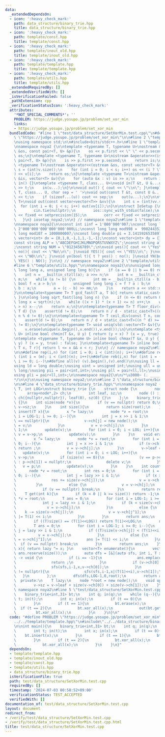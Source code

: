 ```yaml
---
data:
  _extendedDependsOn:
  - icon: ':heavy_check_mark:'
    path: data_structure/binary_trie.hpp
    title: data_structure/binary_trie.hpp
  - icon: ':heavy_check_mark:'
    path: template/const.hpp
    title: template/const.hpp
  - icon: ':heavy_check_mark:'
    path: template/inout_old.hpp
    title: template/inout_old.hpp
  - icon: ':heavy_check_mark:'
    path: template/template.hpp
    title: template/template.hpp
  - icon: ':heavy_check_mark:'
    path: template/utils.hpp
    title: template/utils.hpp
  _extendedRequiredBy: []
  _extendedVerifiedWith: []
  _isVerificationFailed: false
  _pathExtension: cpp
  _verificationStatusIcon: ':heavy_check_mark:'
  attributes:
    '*NOT_SPECIAL_COMMENTS*': ''
    PROBLEM: https://judge.yosupo.jp/problem/set_xor_min
    links:
    - https://judge.yosupo.jp/problem/set_xor_min
  bundledCode: "#line 1 \"test/data_structure/SetXorMin.test.cpp\"\n#define PROBLEM\
    \ \"https://judge.yosupo.jp/problem/set_xor_min\"\n\n#line 2 \"template/template.hpp\"\
    \nusing namespace std;\n\n#include<bits/stdc++.h>\n#line 1 \"template/inout_old.hpp\"\
    \nnamespace noya2 {\n\ntemplate <typename T, typename U>\nostream &operator<<(ostream\
    \ &os, const pair<T, U> &p){\n    os << p.first << \" \" << p.second;\n    return\
    \ os;\n}\ntemplate <typename T, typename U>\nistream &operator>>(istream &is,\
    \ pair<T, U> &p){\n    is >> p.first >> p.second;\n    return is;\n}\n\ntemplate\
    \ <typename T>\nostream &operator<<(ostream &os, const vector<T> &v){\n    int\
    \ s = (int)v.size();\n    for (int i = 0; i < s; i++) os << (i ? \" \" : \"\"\
    ) << v[i];\n    return os;\n}\ntemplate <typename T>\nistream &operator>>(istream\
    \ &is, vector<T> &v){\n    for (auto &x : v) is >> x;\n    return is;\n}\n\nvoid\
    \ in() {}\ntemplate <typename T, class... U>\nvoid in(T &t, U &...u){\n    cin\
    \ >> t;\n    in(u...);\n}\n\nvoid out() { cout << \"\\n\"; }\ntemplate <typename\
    \ T, class... U, char sep = ' '>\nvoid out(const T &t, const U &...u){\n    cout\
    \ << t;\n    if (sizeof...(u)) cout << sep;\n    out(u...);\n}\n\ntemplate<typename\
    \ T>\nvoid out(const vector<vector<T>> &vv){\n    int s = (int)vv.size();\n  \
    \  for (int i = 0; i < s; i++) out(vv[i]);\n}\n\nstruct IoSetup {\n    IoSetup(){\n\
    \        cin.tie(nullptr);\n        ios::sync_with_stdio(false);\n        cout\
    \ << fixed << setprecision(15);\n        cerr << fixed << setprecision(7);\n \
    \   }\n} iosetup_noya2;\n\n} // namespace noya2\n#line 1 \"template/const.hpp\"\
    \nnamespace noya2{\n\nconst int iinf = 1'000'000'007;\nconst long long linf =\
    \ 2'000'000'000'000'000'000LL;\nconst long long mod998 =  998244353;\nconst long\
    \ long mod107 = 1000000007;\nconst long double pi = 3.14159265358979323;\nconst\
    \ vector<int> dx = {0,1,0,-1,1,1,-1,-1};\nconst vector<int> dy = {1,0,-1,0,1,-1,-1,1};\n\
    const string ALP = \"ABCDEFGHIJKLMNOPQRSTUVWXYZ\";\nconst string alp = \"abcdefghijklmnopqrstuvwxyz\"\
    ;\nconst string NUM = \"0123456789\";\n\nvoid yes(){ cout << \"Yes\\n\"; }\nvoid\
    \ no(){ cout << \"No\\n\"; }\nvoid YES(){ cout << \"YES\\n\"; }\nvoid NO(){ cout\
    \ << \"NO\\n\"; }\nvoid yn(bool t){ t ? yes() : no(); }\nvoid YN(bool t){ t ?\
    \ YES() : NO(); }\n\n} // namespace noya2\n#line 2 \"template/utils.hpp\"\n\n\
    #line 6 \"template/utils.hpp\"\n\nnamespace noya2{\n\nunsigned long long inner_binary_gcd(unsigned\
    \ long long a, unsigned long long b){\n    if (a == 0 || b == 0) return a + b;\n\
    \    int n = __builtin_ctzll(a); a >>= n;\n    int m = __builtin_ctzll(b); b >>=\
    \ m;\n    while (a != b) {\n        int mm = __builtin_ctzll(a - b);\n       \
    \ bool f = a > b;\n        unsigned long long c = f ? a : b;\n        b = f ?\
    \ b : a;\n        a = (c - b) >> mm;\n    }\n    return a << std::min(n, m);\n\
    }\n\ntemplate<typename T> T gcd_fast(T a, T b){ return static_cast<T>(inner_binary_gcd(std::abs(a),std::abs(b)));\
    \ }\n\nlong long sqrt_fast(long long n) {\n    if (n <= 0) return 0;\n    long\
    \ long x = sqrt(n);\n    while ((x + 1) * (x + 1) <= n) x++;\n    while (x * x\
    \ > n) x--;\n    return x;\n}\n\ntemplate<typename T> T floor_div(const T n, const\
    \ T d) {\n    assert(d != 0);\n    return n / d - static_cast<T>((n ^ d) < 0 &&\
    \ n % d != 0);\n}\n\ntemplate<typename T> T ceil_div(const T n, const T d) {\n\
    \    assert(d != 0);\n    return n / d + static_cast<T>((n ^ d) >= 0 && n % d\
    \ != 0);\n}\n\ntemplate<typename T> void uniq(std::vector<T> &v){\n    std::sort(v.begin(),v.end());\n\
    \    v.erase(unique(v.begin(),v.end()),v.end());\n}\n\ntemplate <typename T, typename\
    \ U> inline bool chmin(T &x, U y) { return (y < x) ? (x = y, true) : false; }\n\
    \ntemplate <typename T, typename U> inline bool chmax(T &x, U y) { return (x <\
    \ y) ? (x = y, true) : false; }\n\ntemplate<typename T> inline bool range(T l,\
    \ T x, T r){ return l <= x && x < r; }\n\n} // namespace noya2\n#line 8 \"template/template.hpp\"\
    \n\n#define rep(i,n) for (int i = 0; i < (int)(n); i++)\n#define repp(i,m,n) for\
    \ (int i = (m); i < (int)(n); i++)\n#define reb(i,n) for (int i = (int)(n-1);\
    \ i >= 0; i--)\n#define all(v) (v).begin(),(v).end()\n\nusing ll = long long;\n\
    using ld = long double;\nusing uint = unsigned int;\nusing ull = unsigned long\
    \ long;\nusing pii = pair<int,int>;\nusing pll = pair<ll,ll>;\nusing pil = pair<int,ll>;\n\
    using pli = pair<ll,int>;\n\nnamespace noya2{\n\n/*\u3000~ (. _________ . /)\u3000\
    */\n\n}\n\nusing namespace noya2;\n\n\n#line 2 \"data_structure/binary_trie.hpp\"\
    \n\n#line 4 \"data_structure/binary_trie.hpp\"\n\nnamespace noya2 {\n\ntemplate<typename\
    \ T, int LOG>\nstruct binary_trie {\n    struct node {\n        node *p;\n   \
    \     array<node*,2> ch;\n        int leaf, sz;\n        node () : p(nullptr),\
    \ ch({nullptr,nullptr}), leaf(0), sz(0) {}\n    };\n    binary_trie () : lazy(0)\
    \ {}\n    int size(node *v){\n        if (v == nullptr) return 0;\n        return\
    \ v->sz;\n    }\n    int size(){\n        return size(root);\n    }\n    void\
    \ insert(T x){\n        x ^= lazy;\n        node *v = root;\n        for (int\
    \ i = LOG-1; i >= 0; i--){\n            int j = x >> i & 1;\n            if (v->ch[j]\
    \ == nullptr){\n                v->ch[j] = new node();\n                v->ch[j]->p\
    \ = v;\n            }\n            v = v->ch[j];\n        }\n        v->leaf =\
    \ 1;\n        update(v);\n        for (int i = 0; i < LOG; i++){\n           \
    \ v = v->p;\n            update(v);\n        }\n    }\n    void erase(T x){\n\
    \        x ^= lazy;\n        node *v = root;\n        for (int i = LOG-1; i >=\
    \ 0; i--){\n            int j = x >> i & 1;\n            if (v->ch[j] == nullptr)\
    \ return ;\n            v = v->ch[j];\n        }\n        v->leaf = 0;\n     \
    \   update(v);\n        for (int i = 0; i < LOG; i++){\n            node *p =\
    \ v->p;\n            if (size(v) == 0){\n                (v == p->ch[0] ? p->ch[0]\
    \ : p->ch[1]) = nullptr;\n                delete v;\n            }\n         \
    \   v = p;\n            update(v);\n        }\n    }\n    int count(T x){\n  \
    \      node *v = root;\n        int res = 0;\n        for (int i = LOG-1; i >=\
    \ 0; i--){\n            int j = lazy >> i & 1;\n            if (x >> i & 1){\n\
    \                res += size(v->ch[j]);\n                v = v->ch[j^1];\n   \
    \         }\n            else {\n                v = v->ch[j];\n            }\n\
    \            if (v == nullptr) break;\n        }\n        return res;\n    }\n\
    \    T get(int k){\n        if (k < 0 || k >= size()) return -1;\n        node\
    \ *v = root;\n        T ans = 0;\n        for (int i = LOG-1; i >= 0; i--){\n\
    \            int j = lazy >> i & 1;\n            if (k < size(v->ch[j])){\n  \
    \              v = v->ch[j];\n            }\n            else {\n            \
    \    k -= size(v->ch[j]);\n                v = v->ch[j^1];\n                ans\
    \ |= T(1) << i;\n            }\n        }\n        return ans;\n    }\n    T mex(){\n\
    \        if ((T)size() == (T(1)<<LOG)) return T(1)<<LOG;\n        node *v = root;\n\
    \        T ans = 0;\n        for (int i = LOG-1; i >= 0; i--){\n            int\
    \ j = lazy >> i & 1;\n            if ((T)size(v->ch[j]) < (T(1)<<i)){\n      \
    \          v = v->ch[j];\n            }\n            else {\n                v\
    \ = v->ch[j^1];\n                ans |= T(1) << i;\n            }\n          \
    \  if (v == nullptr) break;\n        }\n        return ans;\n    }\n    T xor_all(T\
    \ x){ return lazy ^= x; }\n    vector<T> enumerate(){\n        vector<T> ans;\
    \ ans.reserve(size());\n        auto dfs = [&](auto sfs, int i, T x, node *v)\
    \ -> void {\n            if (i == -1){\n                ans.emplace_back(x^lazy);\n\
    \                return ;\n            }\n            if (v->ch[0] != nullptr){\n\
    \                sfs(sfs,i-1,x,v->ch[0]);\n            }\n            if (v->ch[1]\
    \ != nullptr){\n                sfs(sfs,i-1,x|(T(1)<<i),v->ch[1]);\n         \
    \   }\n        };\n        dfs(dfs,LOG-1,0,root);\n        return ans;\n    }\n\
    \  private:\n    T lazy;\n    node *root = new node();\n    void update(node *v){\n\
    \        v->sz = v->leaf + size(v->ch[0]) + size(v->ch[1]);\n    }\n};\n\n} //\
    \ namespace noya2\n#line 5 \"test/data_structure/SetXorMin.test.cpp\"\n\nint main(){\n\
    \    binary_trie<int,31> bt;\n    int q; in(q);\n    while (q--){\n        int\
    \ t; in(t);\n        int x; in(x);\n        if (t == 0){\n            bt.insert(x);\n\
    \        }\n        if (t == 1){\n            bt.erase(x);\n        }\n      \
    \  if (t == 2){\n            bt.xor_all(x);\n            out(bt.get(0));\n   \
    \         bt.xor_all(x);\n        }\n    }\n}\n"
  code: "#define PROBLEM \"https://judge.yosupo.jp/problem/set_xor_min\"\n\n#include\"\
    ../../template/template.hpp\"\n#include\"../../data_structure/binary_trie.hpp\"\
    \n\nint main(){\n    binary_trie<int,31> bt;\n    int q; in(q);\n    while (q--){\n\
    \        int t; in(t);\n        int x; in(x);\n        if (t == 0){\n        \
    \    bt.insert(x);\n        }\n        if (t == 1){\n            bt.erase(x);\n\
    \        }\n        if (t == 2){\n            bt.xor_all(x);\n            out(bt.get(0));\n\
    \            bt.xor_all(x);\n        }\n    }\n}"
  dependsOn:
  - template/template.hpp
  - template/inout_old.hpp
  - template/const.hpp
  - template/utils.hpp
  - data_structure/binary_trie.hpp
  isVerificationFile: true
  path: test/data_structure/SetXorMin.test.cpp
  requiredBy: []
  timestamp: '2024-07-03 00:58:52+09:00'
  verificationStatus: TEST_ACCEPTED
  verifiedWith: []
documentation_of: test/data_structure/SetXorMin.test.cpp
layout: document
redirect_from:
- /verify/test/data_structure/SetXorMin.test.cpp
- /verify/test/data_structure/SetXorMin.test.cpp.html
title: test/data_structure/SetXorMin.test.cpp
---
```

